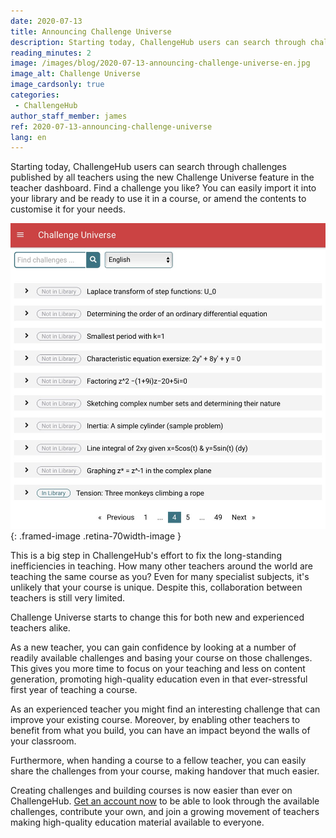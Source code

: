 ```yaml
---
date: 2020-07-13
title: Announcing Challenge Universe
description: Starting today, ChallengeHub users can search through challenges published by all teachers using the new Challenge Universe feature
reading_minutes: 2
image: /images/blog/2020-07-13-announcing-challenge-universe-en.jpg
image_alt: Challenge Universe
image_cardsonly: true
categories:
 - ChallengeHub
author_staff_member: james
ref: 2020-07-13-announcing-challenge-universe
lang: en
---
```


Starting today, ChallengeHub users can search through challenges published by all teachers using the new Challenge Universe feature in the teacher dashboard.
Find a challenge you like?
You can easily import it into your library and be ready to use it in a course,
or amend the contents to customise it for your needs.

![Challenge Universe](/images/blog/2020-07-13-announcing-challenge-universe-en.jpg){: .framed-image .retina-70width-image }

This is a big step in ChallengeHub's effort to fix the long-standing inefficiencies in teaching.
How many other teachers around the world are teaching the same course as you?
Even for many specialist subjects, it's unlikely that your course is unique.
Despite this, collaboration between teachers is still very limited.

Challenge Universe starts to change this for both new and experienced teachers alike.

As a new teacher, 
you can gain confidence by looking at a number of readily available challenges
and basing your course on those challenges.
This gives you more time to focus on your teaching and less on content generation,
promoting high-quality education even in that ever-stressful first year of teaching a course.

As an experienced teacher you might find an interesting challenge that can improve your existing course.
Moreover, by enabling other teachers to benefit from what you build,
you can have an impact beyond the walls of your classroom.

Furthermore, when handing a course to a fellow teacher,
you can easily share the challenges from your course,
making handover that much easier.

Creating challenges and building courses is now easier than ever on ChallengeHub.
[Get an account now]( /contact/ ) to be able to look through the available challenges,
contribute your own,
and join a growing movement of teachers making high-quality education material available to everyone.
